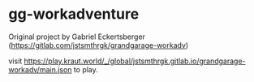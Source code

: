 # gg-workadventure

Original project by Gabriel Eckertsberger (https://gitlab.com/jstsmthrgk/grandgarage-workadv)

visit https://play.kraut.world/_/global/jstsmthrgk.gitlab.io/grandgarage-workadv/main.json to play.
